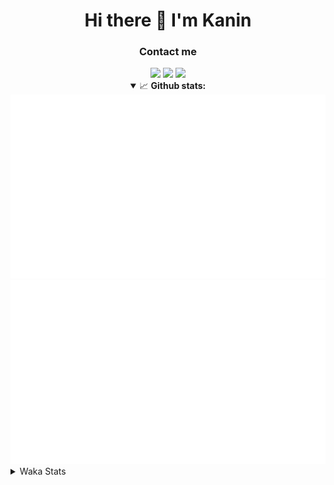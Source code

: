 <div align="center">
 <h1>Hi there 👋 I'm Kanin</h1>
 <h3>Contact me</h3>
 <a href="mailto:im@kanin.dev"><img src="https://img.shields.io/badge/gmail-%23D14836.svg?&style=for-the-badge&logo=gmail&logoColor=white"/></a>
 <a href="https://twitter.com/KaninTwt"><img src="https://img.shields.io/badge/twitter-%231DA1F2.svg?&style=for-the-badge&logo=twitter&logoColor=white"/></a>
 <a href="https://www.linkedin.com/in/KaninDev"><img src="https://img.shields.io/badge/linkedin-%230077B5.svg?&style=for-the-badge&logo=linkedin&logoColor=white"/></a>
<details open>
  <summary>📈 <b>Github stats:</b></summary>
  <img src="https://github.com/Kanin/Kanin/blob/master/scripts/GitHubStats/generated/overview.svg"/>
  <img src="https://github.com/Kanin/Kanin/blob/master/scripts/GitHubStats/generated/languages.svg"/>
</details>
</div>

<details>
 <summary>Waka Stats</summary>

<!--START_SECTION:waka-->
![Code Time](http://img.shields.io/badge/Code%20Time-2%2C269%20hrs%2033%20mins-blue)

![Profile Views](http://img.shields.io/badge/Profile%20Views-0-blue)

![Lines of code](https://img.shields.io/badge/From%20Hello%20World%20I%27ve%20Written-586.5%20thousand%20lines%20of%20code-blue)

**🐱 My GitHub Data** 

> 📦 106.3 kB Used in GitHub's Storage 
 > 
> 🏆 38 Contributions in the Year 2024
 > 
> 🚫 Not Opted to Hire
 > 
> 📜 24 Public Repositories 
 > 
> 🔑 13 Private Repositories 
 > 
**I'm an Early 🐤** 

```text
🌞 Morning                2344 commits        ██████░░░░░░░░░░░░░░░░░░░   25.99 % 
🌆 Daytime                2746 commits        ████████░░░░░░░░░░░░░░░░░   30.44 % 
🌃 Evening                2598 commits        ███████░░░░░░░░░░░░░░░░░░   28.80 % 
🌙 Night                  1332 commits        ████░░░░░░░░░░░░░░░░░░░░░   14.77 % 
```
📅 **I'm Most Productive on Monday** 

```text
Monday                   1746 commits        █████░░░░░░░░░░░░░░░░░░░░   19.36 % 
Tuesday                  1270 commits        ████░░░░░░░░░░░░░░░░░░░░░   14.08 % 
Wednesday                866 commits         ██░░░░░░░░░░░░░░░░░░░░░░░   09.60 % 
Thursday                 1370 commits        ████░░░░░░░░░░░░░░░░░░░░░   15.19 % 
Friday                   1512 commits        ████░░░░░░░░░░░░░░░░░░░░░   16.76 % 
Saturday                 889 commits         ██░░░░░░░░░░░░░░░░░░░░░░░   09.86 % 
Sunday                   1367 commits        ████░░░░░░░░░░░░░░░░░░░░░   15.16 % 
```


📊 **This Week I Spent My Time On** 

```text
🕑︎ Time Zone: America/New_York

💬 Programming Languages: 
HTML                     5 hrs 48 mins       ███████████░░░░░░░░░░░░░░   44.19 % 
Python                   3 hrs 52 mins       ███████░░░░░░░░░░░░░░░░░░   29.50 % 
Git Config               57 mins             ██░░░░░░░░░░░░░░░░░░░░░░░   07.32 % 
XML                      51 mins             ██░░░░░░░░░░░░░░░░░░░░░░░   06.54 % 
JavaScript               43 mins             █░░░░░░░░░░░░░░░░░░░░░░░░   05.48 % 

🔥 Editors: 
VS Code                  13 hrs 6 mins       █████████████████████████   99.72 % 
PyCharm                  2 mins              ░░░░░░░░░░░░░░░░░░░░░░░░░   00.28 % 

🐱‍💻 Projects: 
APIServer                13 hrs 6 mins       █████████████████████████   99.72 % 
NailaSite                2 mins              ░░░░░░░░░░░░░░░░░░░░░░░░░   00.28 % 

💻 Operating System: 
Windows                  13 hrs 8 mins       █████████████████████████   100.00 % 
```

**I Mostly Code in Python** 

```text
Python                   30 repos            ████████████████░░░░░░░░░   65.22 % 
Java                     4 repos             ██░░░░░░░░░░░░░░░░░░░░░░░   08.70 % 
HTML                     3 repos             ██░░░░░░░░░░░░░░░░░░░░░░░   06.52 % 
TypeScript               2 repos             █░░░░░░░░░░░░░░░░░░░░░░░░   04.35 % 
Kotlin                   2 repos             █░░░░░░░░░░░░░░░░░░░░░░░░   04.35 % 
```



**Timeline**

![Lines of Code chart](https://raw.githubusercontent.com/Kanin/Kanin/master/assets/bar_graph.png)


 Last Updated on 24/01/2024 09:33:26 UTC
<!--END_SECTION:waka-->
</details>
